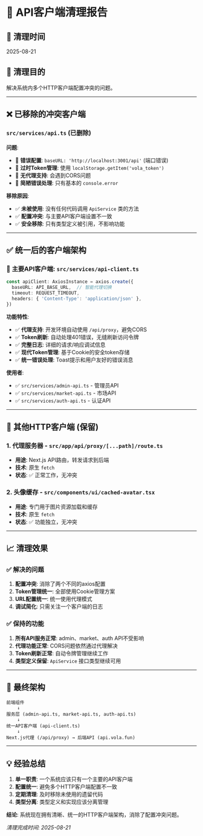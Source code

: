 # 🧹 API客户端清理报告

## 📅 清理时间
2025-08-21

## 🎯 清理目的
解决系统内多个HTTP客户端配置冲突的问题。

---

## ❌ **已移除的冲突客户端**

### `src/services/api.ts` (已删除)
**问题**:
- 🚫 **错误配置**: `baseURL: 'http://localhost:3001/api'` (端口错误)
- 🚫 **过时Token管理**: 使用 `localStorage.getItem('vola_token')`
- 🚫 **无代理支持**: 会遇到CORS问题
- 🚫 **简陋错误处理**: 只有基本的 `console.error`

**移除原因**:
- ✅ **未被使用**: 没有任何代码调用 `ApiService` 类的方法
- ✅ **配置冲突**: 与主要API客户端设置不一致
- ✅ **安全移除**: 只有类型定义被引用，不影响功能

---

## ✅ **统一后的客户端架构**

### 🎯 **主要API客户端**: `src/services/api-client.ts`
```typescript
const apiClient: AxiosInstance = axios.create({
  baseURL: API_BASE_URL,  // 智能代理切换
  timeout: REQUEST_TIMEOUT,
  headers: { 'Content-Type': 'application/json' },
})
```

**功能特性**:
- ✅ **代理支持**: 开发环境自动使用 `/api/proxy`，避免CORS
- ✅ **Token刷新**: 自动处理401错误，无缝刷新访问令牌
- ✅ **完整日志**: 详细的请求/响应调试信息
- ✅ **现代Token管理**: 基于Cookie的安全token存储
- ✅ **统一错误处理**: Toast提示和用户友好的错误消息

**使用者**:
- ✅ `src/services/admin-api.ts` - 管理员API
- ✅ `src/services/market-api.ts` - 市场API  
- ✅ `src/services/auth-api.ts` - 认证API

---

## 🔧 **其他HTTP客户端** (保留)

### 1. **代理服务器** - `src/app/api/proxy/[...path]/route.ts`
- **用途**: Next.js API路由，转发请求到后端
- **技术**: 原生 `fetch`
- **状态**: ✅ 正常工作，无冲突

### 2. **头像缓存** - `src/components/ui/cached-avatar.tsx`
- **用途**: 专门用于图片资源加载和缓存
- **技术**: 原生 `fetch` 
- **状态**: ✅ 功能独立，无冲突

---

## 📈 **清理效果**

### ✅ **解决的问题**
1. **配置冲突**: 消除了两个不同的axios配置
2. **Token管理统一**: 全部使用Cookie管理方案
3. **URL配置统一**: 统一使用代理模式
4. **调试简化**: 只需关注一个客户端的日志

### ✅ **保持的功能**
1. **所有API服务正常**: admin、market、auth API不受影响
2. **代理功能正常**: CORS问题依然通过代理解决
3. **Token刷新正常**: 自动令牌管理继续工作
4. **类型定义保留**: `ApiService` 接口类型继续可用

---

## 🎯 **最终架构**

```
前端组件
    ↓
服务层 (admin-api.ts, market-api.ts, auth-api.ts)
    ↓
统一API客户端 (api-client.ts)
    ↓
Next.js代理 (/api/proxy) → 后端API (api.vola.fun)
```

---

## 💡 **经验总结**

1. **单一职责**: 一个系统应该只有一个主要的API客户端
2. **配置统一**: 避免多个HTTP客户端配置不一致
3. **定期清理**: 及时移除未使用的遗留代码
4. **类型分离**: 类型定义和实现应该分离管理

**结论**: 系统现在拥有清晰、统一的HTTP客户端架构，消除了配置冲突问题。

*清理完成时间: 2025-08-21*
